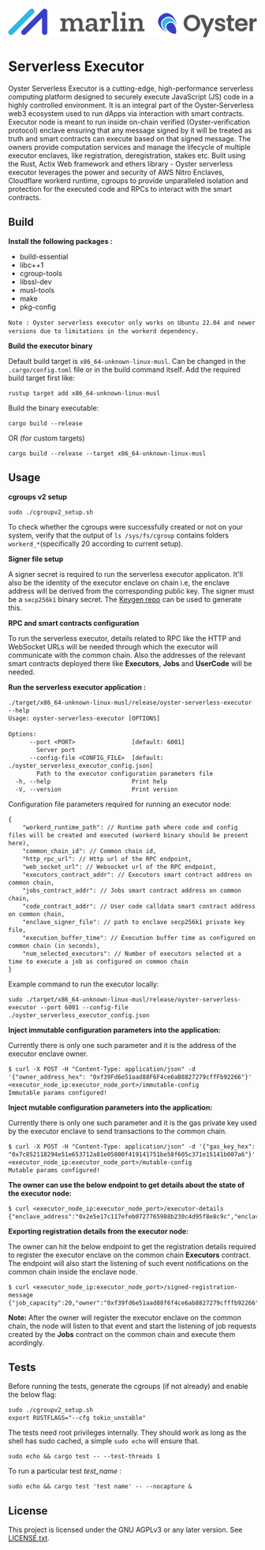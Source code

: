 ![Marlin Oyster Logo](./logo.svg)

# Serverless Executor

Oyster Serverless Executor is a cutting-edge, high-performance serverless computing platform designed to securely execute JavaScript (JS) code in a highly controlled environment. It is an integral part of the Oyster-Serverless web3 ecosystem used to run dApps via interaction with smart contracts. Executor node is meant to run inside on-chain verified (Oyster-verification protocol) enclave ensuring that any message signed by it will be treated as truth and smart contracts can execute based on that signed message. The owners provide computation services and manage the lifecycle of multiple executor enclaves, like registration, deregistration, stakes etc. Built using the Rust, Actix Web framework and ethers library - Oyster serverless executor leverages the power and security of AWS Nitro Enclaves, Cloudflare workerd runtime, cgroups to provide unparalleled isolation and protection for the executed code and RPCs to interact with the smart contracts.

## Build

<b>Install the following packages : </b>

* build-essential
* libc++1
* cgroup-tools
* libssl-dev
* musl-tools
* make
* pkg-config

`Note : Oyster serverless executor only works on Ubuntu 22.04 and newer versions due to limitations in the workerd dependency.`

<b> Build the executor binary </b>

Default build target is `x86_64-unknown-linux-musl`. Can be changed in the `.cargo/config.toml` file or in the build command itself. Add the required build target first like:
```
rustup target add x86_64-unknown-linux-musl
```
Build the binary executable:
```
cargo build --release
```
OR (for custom targets)
```
cargo build --release --target x86_64-unknown-linux-musl
```

<!-- Add instruction for nix reproducible builds -->

## Usage

<b>cgroups v2 setup</b>
```
sudo ./cgroupv2_setup.sh
```
To check whether the cgroups were successfully created or not on your system, verify that the output of `ls /sys/fs/cgroup` contains folders `workerd_*`(specifically 20 according to current setup).

<b>Signer file setup</b>

A signer secret is required to run the serverless executor applicaton. It'll also be the identity of the executor enclave on chain i.e, the enclave address will be derived from the corresponding public key. The signer must be a `secp256k1` binary secret.
The <a href="https://github.com/marlinprotocol/keygen">Keygen repo</a> can be used to generate this.

<b> RPC and smart contracts configuration</b>

To run the serverless executor, details related to RPC like the HTTP and WebSocket URLs will be needed through which the executor will communicate with the common chain. Also the addresses of the relevant smart contracts deployed there like **Executors**, **Jobs** and **UserCode** will be needed.

<b>Run the serverless executor application :</b>

```
./target/x86_64-unknown-linux-musl/release/oyster-serverless-executor --help
Usage: oyster-serverless-executor [OPTIONS]

Options:
      --port <PORT>                [default: 6001]
        Server port
      --config-file <CONFIG_FILE>  [default: ./oyster_serverless_executor_config.json]
        Path to the executor configuration parameters file
  -h, --help                       Print help
  -V, --version                    Print version
```
Configuration file parameters required for running an executor node:
```
{
    "workerd_runtime_path": // Runtime path where code and config files will be created and executed (workerd binary should be present here),
    "common_chain_id": // Common chain id,
    "http_rpc_url": // Http url of the RPC endpoint,
    "web_socket_url": // Websocket url of the RPC endpoint,
    "executors_contract_addr": // Executors smart contract address on common chain,
    "jobs_contract_addr": // Jobs smart contract address on common chain,
    "code_contract_addr": // User code calldata smart contract address on common chain,
    "enclave_signer_file": // path to enclave secp256k1 private key file,
    "execution_buffer_time": // Execution buffer time as configured on common chain (in seconds),
    "num_selected_executors": // Number of executors selected at a time to execute a job as configured on common chain
}
```
Example command to run the executor locally:
```
sudo ./target/x86_64-unknown-linux-musl/release/oyster-serverless-executor --port 6001 --config-file ./oyster_serverless_executor_config.json
```

<b> Inject immutable configuration parameters into the application: </b>

Currently there is only one such parameter and it is the address of the executor enclave owner.
```
$ curl -X POST -H "Content-Type: application/json" -d '{"owner_address_hex": "0xf39Fd6e51aad88F6F4ce6aB8827279cffFb92266"}' <executor_node_ip:executor_node_port>/immutable-config
Immutable params configured!
```

<b> Inject mutable configuration parameters into the application: </b>

Currently there is only one such parameter and it is the gas private key used by the executor enclave to send transactions to the common chain.
```
$ curl -X POST -H "Content-Type: application/json" -d '{"gas_key_hex": "0x7c852118294e51e653712a81e05800f419141751be58f605c371e15141b007a6"}' <executor_node_ip:executor_node_port>/mutable-config
Mutable params configured!
```
<b> The owner can use the below endpoint to get details about the state of the executor node: </b>
```
$ curl <executor_node_ip:executor_node_port>/executor-details
{"enclave_address":"0x2e5e17c117efeb0727765988b230c4d95f8e8c9c","enclave_public_key":"0x2772e3e5d5dfb8e583feb6f4d251f4bda32ef692aad0831055a663d9be3edb4591cc0109d9e8d0672f8576160cf81ed4909b0a0a163951341f74aec44018ea49","gas_address":"0x90f79bf6eb2c4f870365e785982e1f101e93b906","owner_address":"0xf39fd6e51aad88f6f4ce6ab8827279cfffb92266"}
```

<b> Exporting registration details from the executor node: </b>

The owner can hit the below endpoint to get the registration details required to register the executor enclave on the common chain **Executors** contract. The endpoint will also start the listening of such event notifications on the common chain inside the enclave node.
```
$ curl <executor_node_ip:executor_node_port>/signed-registration-message
{"job_capacity":20,"owner":"0xf39fd6e51aad88f6f4ce6ab8827279cfffb92266","sign_timestamp":1721388963,"signature":"19902ff8f70d7bba8d0001f619eb5c67bf1a97f8ed0b45fdba1b64a5a25dac5c1e253b533a06f477f7e7673a8ad1875dd415ed01640813a0a5f88723bbb2d8e51b"}
```

**Note:** After the owner will register the executor enclave on the common chain, the node will listen to that event and start the listening of job requests created by the **Jobs** contract on the common chain and execute them acordingly.

## Tests

Before running the tests, generate the cgroups (if not already) and enable the below flag:
```
sudo ./cgroupv2_setup.sh
export RUSTFLAGS="--cfg tokio_unstable"
```
The tests need root privileges internally. They should work as long as the shell has sudo cached, a simple `sudo echo` will ensure that.
```
sudo echo && cargo test -- --test-threads 1
```
To run a particular test *test_name* :
```
sudo echo && cargo test 'test name' -- --nocapture &
```

## License

This project is licensed under the GNU AGPLv3 or any later version. See [LICENSE.txt](./LICENSE.txt).
